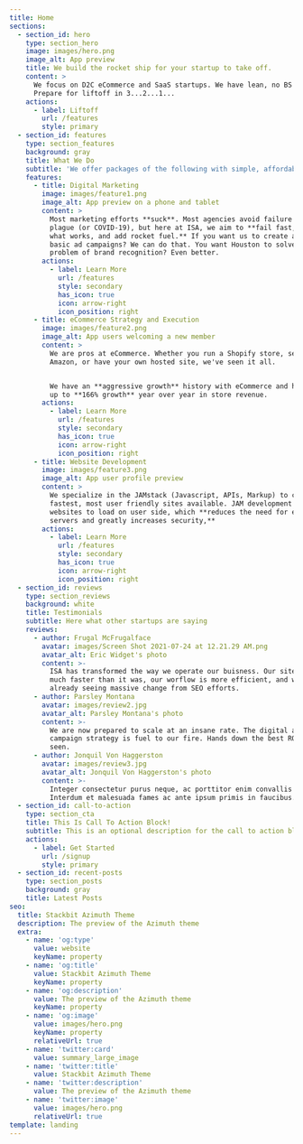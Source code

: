 ```yaml
---
title: Home
sections:
  - section_id: hero
    type: section_hero
    image: images/hero.png
    image_alt: App preview
    title: We build the rocket ship for your startup to take off.
    content: >
      We focus on D2C eCommerce and SaaS startups. We have lean, no BS pricing.
      Prepare for liftoff in 3...2...1...
    actions:
      - label: Liftoff
        url: /features
        style: primary
  - section_id: features
    type: section_features
    background: gray
    title: What We Do
    subtitle: 'We offer packages of the following with simple, affordable pricing.'
    features:
      - title: Digital Marketing
        image: images/feature1.png
        image_alt: App preview on a phone and tablet
        content: >
          Most marketing efforts **suck**. Most agencies avoid failure like the
          plague (or COVID-19), but here at ISA, we aim to **fail fast, learn
          what works, and add rocket fuel.** If you want us to create and manage
          basic ad campaigns? We can do that. You want Houston to solve your
          problem of brand recognition? Even better.
        actions:
          - label: Learn More
            url: /features
            style: secondary
            has_icon: true
            icon: arrow-right
            icon_position: right
      - title: eCommerce Strategy and Execution
        image: images/feature2.png
        image_alt: App users welcoming a new member
        content: >
          We are pros at eCommerce. Whether you run a Shopify store, sell on
          Amazon, or have your own hosted site, we've seen it all.


          We have an **aggressive growth** history with eCommerce and have seen
          up to **166% growth** year over year in store revenue.
        actions:
          - label: Learn More
            url: /features
            style: secondary
            has_icon: true
            icon: arrow-right
            icon_position: right
      - title: Website Development
        image: images/feature3.png
        image_alt: App user profile preview
        content: >
          We specialize in the JAMstack (Javascript, APIs, Markup) to create the
          fastest, most user friendly sites available. JAM development allows
          websites to load on user side, which **reduces the need for expensive
          servers and greatly increases security,**
        actions:
          - label: Learn More
            url: /features
            style: secondary
            has_icon: true
            icon: arrow-right
            icon_position: right
  - section_id: reviews
    type: section_reviews
    background: white
    title: Testimonials
    subtitle: Here what other startups are saying
    reviews:
      - author: Frugal McFrugalface
        avatar: images/Screen Shot 2021-07-24 at 12.21.29 AM.png
        avatar_alt: Eric Widget's photo
        content: >-
          ISA has transformed the way we operate our buisness. Our site is so
          much faster than it was, our worflow is more efficient, and we are
          already seeing massive change from SEO efforts.
      - author: Parsley Montana
        avatar: images/review2.jpg
        avatar_alt: Parsley Montana's photo
        content: >-
          We are now prepared to scale at an insane rate. The digital ad
          campaign strategy is fuel to our fire. Hands down the best ROI we've
          seen.
      - author: Jonquil Von Haggerston
        avatar: images/review3.jpg
        avatar_alt: Jonquil Von Haggerston's photo
        content: >-
          Integer consectetur purus neque, ac porttitor enim convallis vitae.
          Interdum et malesuada fames ac ante ipsum primis in faucibus.
  - section_id: call-to-action
    type: section_cta
    title: This Is Call To Action Block!
    subtitle: This is an optional description for the call to action block.
    actions:
      - label: Get Started
        url: /signup
        style: primary
  - section_id: recent-posts
    type: section_posts
    background: gray
    title: Latest Posts
seo:
  title: Stackbit Azimuth Theme
  description: The preview of the Azimuth theme
  extra:
    - name: 'og:type'
      value: website
      keyName: property
    - name: 'og:title'
      value: Stackbit Azimuth Theme
      keyName: property
    - name: 'og:description'
      value: The preview of the Azimuth theme
      keyName: property
    - name: 'og:image'
      value: images/hero.png
      keyName: property
      relativeUrl: true
    - name: 'twitter:card'
      value: summary_large_image
    - name: 'twitter:title'
      value: Stackbit Azimuth Theme
    - name: 'twitter:description'
      value: The preview of the Azimuth theme
    - name: 'twitter:image'
      value: images/hero.png
      relativeUrl: true
template: landing
---
```

